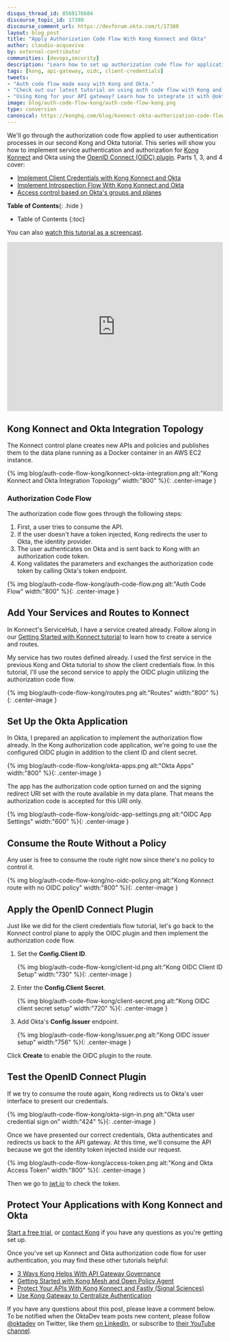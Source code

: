 ```yaml
---
disqus_thread_id: 8569176684
discourse_topic_id: 17380
discourse_comment_url: https://devforum.okta.com/t/17380
layout: blog_post
title: "Apply Authorization Code Flow With Kong Konnect and Okta"
author: claudio-acquaviva
by: external-contributor
communities: [devops,security]
description: "Learn how to set up authorization code flow for application authentication with Kong and Okta using Kong's OpenID Connect plugin."
tags: [kong, api-gateway, oidc, client-credentials]
tweets:
- "Auth code flow made easy with Kong and Okta."
- "Check out our latest tutorial on using auth code flow with Kong and Okta."
- "Using Kong for your API gateway? Learn how to integrate it with @okta!"
image: blog/auth-code-flow-kong/auth-code-flow-kong.png
type: conversion
canonical: https://konghq.com/blog/konnect-okta-authorization-code-flow/
---
```


We'll go through the authorization code flow applied to user authentication processes in our second Kong and Okta tutorial. This series will show you how to implement service authentication and authorization for [Kong Konnect](https://konghq.com/kong-konnect/) and Okta using the [OpenID Connect (OIDC) plugin](https://konghq.com/blog/openid-connect-api-gateway). Parts 1, 3, and 4 cover:

- [Implement Client Credentials with Kong Konnect and Okta](/blog/2021/05/25/client-credentials-kong-konnect)
- [Implement Introspection Flow With Kong Konnect and Okta](/blog/2021/06/11/introspection-flow-kong-konnect)
- [Access control based on Okta's groups and planes](blog/2021/06/28/access-control-policies-kong-konnect)

**Table of Contents**{: .hide }
* Table of Contents
{:toc}

You can also [watch this tutorial as a screencast](https://youtu.be/WyjSvekzoNk).

<div style="text-align: center; margin-bottom: 1.25rem">
<iframe width="700" height="394" style="max-width: 100%" src="https://www.youtube.com/embed/WyjSvekzoNk" frameborder="0" allow="accelerometer; autoplay; encrypted-media; gyroscope; picture-in-picture" allowfullscreen></iframe>
</div>

## Kong Konnect and Okta Integration Topology

The Konnect control plane creates new APIs and policies and publishes them to the data plane running as a Docker container in an AWS EC2 instance.

{% img blog/auth-code-flow-kong/konnect-okta-integration.png alt:"Kong Konnect and Okta Integration Topology" width:"800" %}{: .center-image }

### Authorization Code Flow

The authorization code flow goes through the following steps: 

1. First, a user tries to consume the API. 
2. If the user doesn't have a token injected, Kong redirects the user to Okta, the identity provider. 
3. The user authenticates on Okta and is sent back to Kong with an authorization code token. 
4. Kong validates the parameters and exchanges the authorization code token by calling Okta's token endpoint.

{% img blog/auth-code-flow-kong/auth-code-flow.png alt:"Auth Code Flow" width:"800" %}{: .center-image }

## Add Your Services and Routes to Konnect

In Konnect's ServiceHub, I have a service created already. Follow along in our [Getting Started with Konnect tutorial](https://konghq.com/blog/getting-started-konnect) to learn how to create a service and routes.

My service has two routes defined already. I used the first service in the previous Kong and Okta tutorial to show the client credentials flow. In this tutorial, I'll use the second service to apply the OIDC plugin utilizing the authorization code flow. 

{% img blog/auth-code-flow-kong/routes.png alt:"Routes" width:"800" %}{: .center-image }

## Set Up the Okta Application

In Okta, I prepared an application to implement the authorization flow already. In the Kong authorization code application, we're going to use the configured OIDC plugin in addition to the client ID and client secret. 

{% img blog/auth-code-flow-kong/okta-apps.png alt:"Okta Apps" width:"800" %}{: .center-image }

The app has the authorization code option turned on and the signing redirect URI set with the route available in my data plane. That means the authorization code is accepted for this URI only. 

{% img blog/auth-code-flow-kong/oidc-app-settings.png alt:"OIDC App Settings" width:"600" %}{: .center-image }

## Consume the Route Without a Policy

Any user is free to consume the route right now since there's no policy to control it. 

{% img blog/auth-code-flow-kong/no-oidc-policy.png alt:"Kong Konnect route with no OIDC policy" width:"800" %}{: .center-image }

## Apply the OpenID Connect Plugin

Just like we did for the client credentials flow tutorial, let's go back to the Konnect control plane to apply the OIDC plugin and then implement the authorization code flow. 

1. Set the **Config.Client ID**. 

    {% img blog/auth-code-flow-kong/client-id.png alt:"Kong OIDC Client ID Setup" width:"730" %}{: .center-image }

2. Enter the **Config.Client Secret**.

    {% img blog/auth-code-flow-kong/client-secret.png alt:"Kong OIDC client secret setup" width:"720" %}{: .center-image }

3. Add Okta's **Config.Issuer** endpoint. 
   
    {% img blog/auth-code-flow-kong/issuer.png alt:"Kong OIDC issuer setup" width:"756" %}{: .center-image }

Click **Create** to enable the OIDC plugin to the route.

## Test the OpenID Connect Plugin

If we try to consume the route again, Kong redirects us to Okta's user interface to present our credentials.

{% img blog/auth-code-flow-kong/okta-sign-in.png alt:"Okta user credential sign on" width:"424" %}{: .center-image }

Once we have presented our correct credentials, Okta authenticates and redirects us back to the API gateway. At this time, we'll consume the API because we got the identity token injected inside our request.

{% img blog/auth-code-flow-kong/access-token.png alt:"Kong and Okta Access Token" width:"800" %}{: .center-image }

Then we go to [jwt.io](http://jwt.io/) to check the token.

## Protect Your Applications with Kong Konnect and Okta

[Start a free trial](https://konghq.com/kong-konnect/), or [contact Kong](https://support.konghq.com/support/s/) if you have any questions as you're getting set up.

Once you've set up Konnect and Okta authorization code flow for user authentication, you may find these other tutorials helpful:

- [3 Ways Kong Helps With API Gateway Governance](https://konghq.com/blog/api-gateway-governance)
- [Getting Started with Kong Mesh and Open Policy Agent](https://konghq.com/blog/kong-service-mesh-and-opa-policy/)
- [Protect Your APIs With Kong Konnect and Fastly (Signal Sciences)](https://konghq.com/blog/kong-konnect-fastly/)
- [Use Kong Gateway to Centralize Authentication](/blog/2021/03/26/use-kong-gateway-to-centralize-authentication)

If you have any questions about this post, please leave a comment below. To be notified when the OktaDev team posts new content, please follow [@oktadev](https://twitter.com/oktadev) on Twitter, like them [on LinkedIn](https://www.linkedin.com/company/oktadev/), or subscribe to [their YouTube channel](https://www.youtube.com/oktadev).
